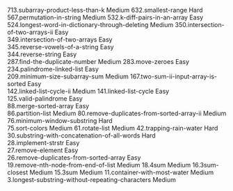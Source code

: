 713.subarray-product-less-than-k                                 Medium
632.smallest-range                                               Hard  
567.permutation-in-string                                        Medium
532.k-diff-pairs-in-an-array                                     Easy  
524.longest-word-in-dictionary-through-deleting                  Medium
350.intersection-of-two-arrays-ii                                Easy  
349.intersection-of-two-arrays                                   Easy  
345.reverse-vowels-of-a-string                                   Easy  
344.reverse-string                                               Easy  
287.find-the-duplicate-number                                    Medium
283.move-zeroes                                                  Easy  
234.palindrome-linked-list                                       Easy  
209.minimum-size-subarray-sum                                    Medium
167.two-sum-ii-input-array-is-sorted                             Easy  
142.linked-list-cycle-ii                                         Medium
141.linked-list-cycle                                            Easy  
125.valid-palindrome                                             Easy  
 88.merge-sorted-array                                           Easy  
 86.partition-list                                               Medium
 80.remove-duplicates-from-sorted-array-ii                       Medium
 76.minimum-window-substring                                     Hard  
 75.sort-colors                                                  Medium
 61.rotate-list                                                  Medium
 42.trapping-rain-water                                          Hard  
 30.substring-with-concatenation-of-all-words                    Hard  
 28.implement-strstr                                             Easy  
 27.remove-element                                               Easy  
 26.remove-duplicates-from-sorted-array                          Easy  
 19.remove-nth-node-from-end-of-list                             Medium
 18.4sum                                                         Medium
 16.3sum-closest                                                 Medium
 15.3sum                                                         Medium
 11.container-with-most-water                                    Medium
  3.longest-substring-without-repeating-characters               Medium
